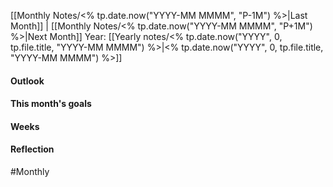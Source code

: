 
[[Monthly Notes/<% tp.date.now("YYYY-MM MMMM", "P-1M") %>|Last Month]] | [[Monthly Notes/<% tp.date.now("YYYY-MM MMMM", "P+1M") %>|Next Month]]
Year: [[Yearly notes/<% tp.date.now("YYYY", 0, tp.file.title, "YYYY-MM MMMM") %>|<% tp.date.now("YYYY", 0, tp.file.title, "YYYY-MM MMMM") %>]]

#### Outlook

#### This month's goals

#### Weeks

#### Reflection

#Monthly